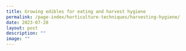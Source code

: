 ```yaml
---
title: Growing edibles for eating and harvest hygiene
permalink: /page-index/horticulture-techniques/harvesting-hygiene/
date: 2023-07-28
layout: post
description: ""
image: ""
---
```

